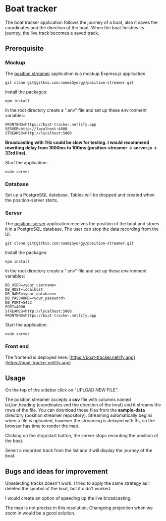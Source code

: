 # Boat tracker

The boat tracker application follows the journey of a boat, also it saves the coordinates and the direction of the boat. When the boat finishes its journey, the live track becomes a saved track.

## Prerequisite

### Mockup

The [position streamer](https://github.com/noemiGyorgy/position-streamer) application is a mockup Express.js application.
```
git clone git@github.com:noemiGyorgy/position-streamer.git
```

Install the packages:
```
npm install
```

In the root directory create a ".env" file and set up these environment variables:
```
FRONTEND=https://boat-tracker.netlify.app
SERVER=http://localhost:4000
STREAMER=http://localhost:5000
```
**Broadcasting with 1Hz could be slow for testing. I would recommend rewriting delay from 1000ms to 100ms (position-streamer -> server.js -> 33rd line).**

Start the application:
```
node server
```

### Database

Set up a PostgreSQL database. Tables will be dropped and created when the position-server starts.

### Server

The [position-server](https://github.com/noemiGyorgy/position-server) application receives the position of the boat and stores it in a PostgreSQL database. The user can stop the data recording from the UI.
```
git clone git@github.com:noemiGyorgy/position-streamer.git
```

Install the packages:
```
npm install
```
In the root directory create a ".env" file and set up these environment variables:
```
DB_USER=<your_username>
DB_HOST=localhost
DB_NAME=<your_database>
DB_PASSWORD=<your_password>
DB_PORT=5432
PORT=4000
STREAMER=http://localhost:5000
FRONTEND=https://boat-tracker.netlify.app
```

Start the application:
```
node server
```

### Front end

The frontend is deployed here: [https://boat-tracker.netlify.app](https://boat-tracker.netlify.app)

## Usage

On the top of the sidebar click on "UPLOAD NEW FILE".

The position streamer accepts a **csv** file with columns named lat,lon,heading (coordinates and the direction of the boat) and it streams the rows of the file. You can download these files from the **sample-data** directory (position streamer repository). Streaming automatically begins when a file is uploaded, however the streaming is delayed with 3s, so the browser has time to render the map.

Clicking on the stop/start button, the server stops recording the position of the boat.

Select a recorded track from the list and it will display the journey of the boat.

## Bugs and ideas for improvement

Unselecting tracks doesn't work. I tried to apply the same strategy as I deleted the symbol of the boat, but it didn't worked.

I would create an option of speeding up the live broadcasting.

The map is not precise in this resolution. Changeing projection when we zoom in would be a good solution. 
